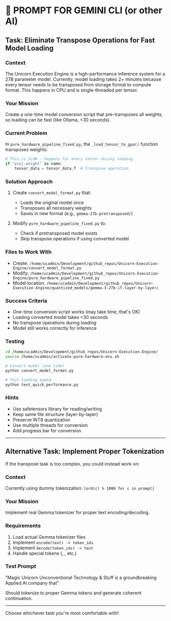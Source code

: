 # 🤖 PROMPT FOR GEMINI CLI (or other AI)

## **Task: Eliminate Transpose Operations for Fast Model Loading**

### **Context**
The Unicorn Execution Engine is a high-performance inference system for a 27B parameter model. Currently, model loading takes 2+ minutes because every tensor needs to be transposed from storage format to compute format. This happens in CPU and is single-threaded per tensor.

### **Your Mission**
Create a one-time model conversion script that pre-transposes all weights, so loading can be fast (like Ollama, <30 seconds).

### **Current Problem**
In `pure_hardware_pipeline_fixed.py`, the `_load_tensor_to_gpu()` function transposes weights:
```python
# This is SLOW - happens for every tensor during loading
if "proj.weight" in name:
    tensor_data = tensor_data.T  # Transpose operation
```

### **Solution Approach**
1. Create `convert_model_format.py` that:
   - Loads the original model once
   - Transposes all necessary weights
   - Saves in new format (e.g., `gemma-27b-pretransposed/`)
   
2. Modify `pure_hardware_pipeline_fixed.py` to:
   - Check if pretransposed model exists
   - Skip transpose operations if using converted model

### **Files to Work With**
- Create: `/home/ucadmin/Development/github_repos/Unicorn-Execution-Engine/convert_model_format.py`
- Modify: `/home/ucadmin/Development/github_repos/Unicorn-Execution-Engine/pure_hardware_pipeline_fixed.py`
- Model location: `/home/ucadmin/Development/github_repos/Unicorn-Execution-Engine/quantized_models/gemma-3-27b-it-layer-by-layer/`

### **Success Criteria**
- One-time conversion script works (may take time, that's OK)
- Loading converted model takes <30 seconds
- No transpose operations during loading
- Model still works correctly for inference

### **Testing**
```bash
cd /home/ucadmin/Development/github_repos/Unicorn-Execution-Engine/
source /home/ucadmin/activate-pure-hardware-env.sh

# Convert model (one time)
python convert_model_format.py

# Test loading speed
python test_quick_performance.py
```

### **Hints**
- Use safetensors library for reading/writing
- Keep same file structure (layer-by-layer)
- Preserve INT8 quantization
- Use multiple threads for conversion
- Add progress bar for conversion

---

## **Alternative Task: Implement Proper Tokenization**

If the transpose task is too complex, you could instead work on:

### **Context**
Currently using dummy tokenization: `[ord(c) % 1000 for c in prompt]`

### **Your Mission**
Implement real Gemma tokenizer for proper text encoding/decoding.

### **Requirements**
1. Load actual Gemma tokenizer files
2. Implement `encode(text) -> token_ids`
3. Implement `decode(token_ids) -> text`
4. Handle special tokens (<bos>, <eos>, etc.)

### **Test Prompt**
"Magic Unicorn Unconventional Technology & Stuff is a groundbreaking Applied AI company that"

Should tokenize to proper Gemma tokens and generate coherent continuation.

---

Choose whichever task you're most comfortable with!